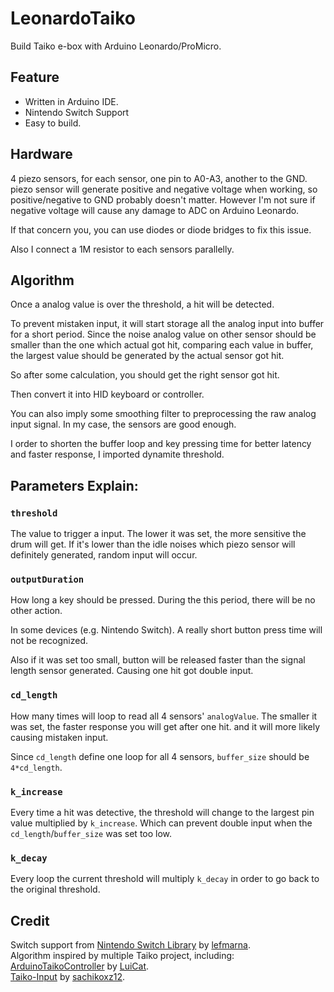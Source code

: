 # LeonardoTaiko

Build Taiko e-box with Arduino Leonardo/ProMicro.   

## Feature

* Written in Arduino IDE.
* Nintendo Switch Support
* Easy to build.

## Hardware

4 piezo sensors, for each sensor, one pin to A0-A3, another to the GND. piezo sensor will generate positive and negative voltage when working, so positive/negative to GND probably doesn't matter. However I'm not sure if negative voltage will cause any damage to ADC on Arduino Leonardo.  

If that concern you, you can use diodes or diode bridges to fix this issue.  

Also I connect a 1M resistor to each sensors parallelly.

## Algorithm

Once a analog value is over the threshold, a hit will be detected. 

To prevent mistaken input, it will start storage all the analog input into buffer for a short period. Since the noise analog value on other sensor should be smaller than the one which actual got hit, comparing each value in buffer, the largest value should be generated by the actual sensor got hit.

So after some calculation, you should get the right sensor got hit.

Then convert it into HID keyboard or controller.

You can also imply some smoothing filter to preprocessing the raw analog input signal. In my case, the sensors are good enough.

I order to shorten the buffer loop and key pressing time for better latency and faster response, I imported dynamite threshold.

## Parameters Explain:

### ```threshold```

The value to trigger a input. The lower it was set, the more sensitive the drum will get. If it's lower than the idle noises which piezo sensor will definitely generated, random input will occur.

### ```outputDuration```
How long a key should be pressed. During the this period, there will be no other action.

In some devices (e.g. Nintendo Switch). A really short button press time will not be recognized.

Also if it was set too small, button will be released faster than the signal length sensor generated. Causing one hit got double input.

### ```cd_length```
How many times will loop to read all 4 sensors' ```analogValue```. The smaller it was set, the faster response you will get after one hit. and it will more likely causing mistaken input.

Since ```cd_length``` define one loop for all 4 sensors, ```buffer_size``` should be ```4*cd_length```.

### ```k_increase```
Every time a hit was detective, the threshold will change to the largest pin value multiplied by ```k_increase```. Which can prevent double input when the ```cd_length```/```buffer_size``` was set too low.

### ```k_decay```
Every loop the current threshold will multiply ```k_decay``` in order to go back to the original threshold.


###

## Credit
Switch support from
[Nintendo Switch Library](https://www.arduino.cc/reference/en/libraries/nintendoswitchcontrollibrary/) by [lefmarna](https://github.com/lefmarna).  
Algorithm inspired by multiple Taiko project, including:  
 [ArduinoTaikoController](https://github.com/LuiCat/ArduinoTaikoController) by [LuiCat](https://github.com/LuiCat).  
[Taiko-Input](https://github.com/sachikoxz12/Taiko-Input) by [sachikoxz12](https://github.com/sachikoxz12).